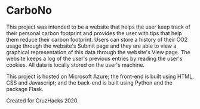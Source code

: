 # CarboNo
This project was intended to be a website that helps the user keep track of their personal carbon footprint 
and provides the user with tips that help them reduce their carbon footprint.
Users can store a history of their CO2 usage through the website's Submit page and they are able to view a graphical representation 
of this data through the website's View page. 
The website keeps a log of the user's previous entries by reading the user's cookies. 
All data is locally stored on the user's machine. 

This project is hosted on Microsoft Azure; the front-end is built using HTML, CSS and Javascript; and the back-end is built using Python and the package Flask.

Created for CruzHacks 2020.
